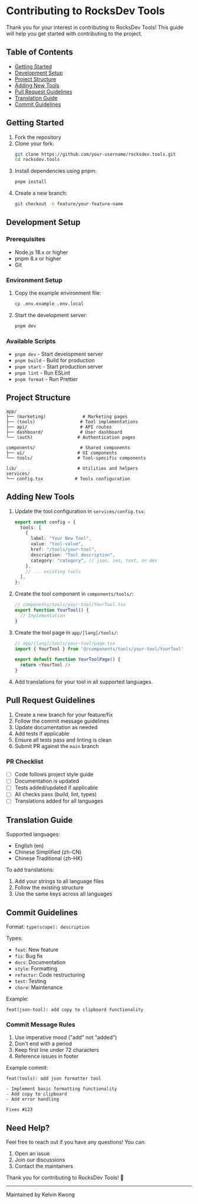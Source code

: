 # Contributing to RocksDev Tools

Thank you for your interest in contributing to RocksDev Tools! This guide will help you get started with contributing to the project.

## Table of Contents

- [Getting Started](#getting-started)
- [Development Setup](#development-setup)
- [Project Structure](#project-structure)
- [Adding New Tools](#adding-new-tools)
- [Pull Request Guidelines](#pull-request-guidelines)
- [Translation Guide](#translation-guide)
- [Commit Guidelines](#commit-guidelines)

## Getting Started

1. Fork the repository
2. Clone your fork:
   ```bash
   git clone https://github.com/your-username/rocksdev.tools.git
   cd rocksdev.tools
   ```
3. Install dependencies using pnpm:
   ```bash
   pnpm install
   ```
4. Create a new branch:
   ```bash
   git checkout -b feature/your-feature-name
   ```

## Development Setup

### Prerequisites

- Node.js 18.x or higher
- pnpm 8.x or higher
- Git

### Environment Setup

1. Copy the example environment file:

   ```bash
   cp .env.example .env.local
   ```

2. Start the development server:
   ```bash
   pnpm dev
   ```

### Available Scripts

- `pnpm dev` - Start development server
- `pnpm build` - Build for production
- `pnpm start` - Start production server
- `pnpm lint` - Run ESLint
- `pnpm format` - Run Prettier

## Project Structure

```
app/
├── (marketing)              # Marketing pages
├── (tools)                 # Tool implementations
├── api/                    # API routes
├── dashboard/              # User dashboard
└── (auth)                 # Authentication pages

components/                 # Shared components
├── ui/                    # UI components
└── tools/                 # Tool-specific components

lib/                       # Utilities and helpers
services/
└── config.tsx            # Tools configuration
```

## Adding New Tools

1. Update the tool configuration in `services/config.tsx`:

   ```typescript
   export const config = {
     tools: [
       {
         label: "Your New Tool",
         value: "tool-value",
         href: "/tools/your-tool",
         description: "Tool description",
         category: "category", // json, seo, text, or dev
       },
       // ... existing tools
     ],
   };
   ```

2. Create the tool component in `components/tools/`:

   ```typescript
   // components/tools/your-tool/YourTool.tsx
   export function YourTool() {
     // Implementation
   }
   ```

3. Create the tool page in `app/[lang]/tools/`:

   ```typescript
   // app/[lang]/tools/your-tool/page.tsx
   import { YourTool } from '@/components/tools/your-tool/YourTool'

   export default function YourToolPage() {
     return <YourTool />
   }
   ```

4. Add translations for your tool in all supported languages.

## Pull Request Guidelines

1. Create a new branch for your feature/fix
2. Follow the commit message guidelines
3. Update documentation as needed
4. Add tests if applicable
5. Ensure all tests pass and linting is clean
6. Submit PR against the `main` branch

### PR Checklist

- [ ] Code follows project style guide
- [ ] Documentation is updated
- [ ] Tests added/updated if applicable
- [ ] All checks pass (build, lint, types)
- [ ] Translations added for all languages

## Translation Guide

Supported languages:

- English (en)
- Chinese Simplified (zh-CN)
- Chinese Traditional (zh-HK)

To add translations:

1. Add your strings to all language files
2. Follow the existing structure
3. Use the same keys across all languages

## Commit Guidelines

Format: `type(scope): description`

Types:

- `feat`: New feature
- `fix`: Bug fix
- `docs`: Documentation
- `style`: Formatting
- `refactor`: Code restructuring
- `test`: Testing
- `chore`: Maintenance

Example:

```
feat(json-tool): add copy to clipboard functionality
```

### Commit Message Rules

1. Use imperative mood ("add" not "added")
2. Don't end with a period
3. Keep first line under 72 characters
4. Reference issues in footer

Example commit:

```
feat(tools): add json formatter tool

- Implement basic formatting functionality
- Add copy to clipboard
- Add error handling

Fixes #123
```

## Need Help?

Feel free to reach out if you have any questions! You can:

1. Open an issue
2. Join our discussions
3. Contact the maintainers

Thank you for contributing to RocksDev Tools! 🚀

---

Maintained by Kelvin Kwong
